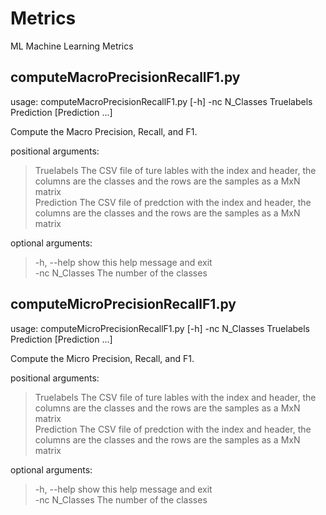# Metrics
ML Machine Learning Metrics

## computeMacroPrecisionRecallF1.py
usage: computeMacroPrecisionRecallF1.py [-h] -nc N_Classes Truelabels Prediction [Prediction ...]<br/>

Compute the Macro Precision, Recall, and F1.<br/>

positional arguments:<br/>
  >Truelabels     The CSV file of ture lables with the index and header, the columns are the classes and the rows are the samples as a MxN matrix<br/>
  >Prediction     The CSV file of predction with the index and header, the columns are the classes and the rows are the samples as a MxN matrix<br/>

optional arguments:<br/>
  >-h, --help     show this help message and exit<br/>
  >-nc N_Classes  The number of the classes<br/>
  
## computeMicroPrecisionRecallF1.py
usage: computeMicroPrecisionRecallF1.py [-h] -nc N_Classes Truelabels Prediction [Prediction ...]<br/>

Compute the Micro Precision, Recall, and F1.<br/>

positional arguments:<br/>
  >Truelabels     The CSV file of ture lables with the index and header, the columns are the classes and the rows are the samples as a MxN matrix<br/>
  >Prediction     The CSV file of predction with the index and header, the columns are the classes and the rows are the samples as a MxN  
                 matrix<br/>

optional arguments:<br/>
  >-h, --help     show this help message and exit<br/>
  >-nc N_Classes  The number of the classes<br/>
